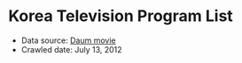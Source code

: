 # Korea Television Program List

- Data source: [Daum movie](http://movie.daum.net/tv/)
- Crawled date: July 13, 2012
